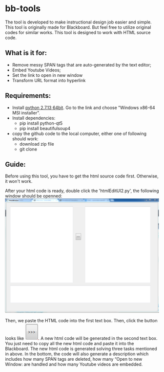 # bb-tools
The tool is developed to make instructional design job easier and simple.  This tool is originally made for Blackboard. But feel free to utilize original codes for similar works. This tool is designed to work with HTML source code. 
## What is it for:
 - Remove messy SPAN tags that are auto-generated by the text editor; 
 - Embed Youtube Videos; 
 - Set the link to open in new window
 - Transform URL format into hyperlink

## Requirements:
- Install [python 2.7.13 64bit](https://www.python.org/downloads/release/python-2713/). Go to the link and choose "Windows x86-64 MSI installer".
- Install dependencies:
  * pip install python-qt5
  * pip install beautifulsoup4
- copy the github code to the local computer, either one of following should work:
  * download zip file
  * git clone
## Guide:
Before using this tool, you have to get the html source code first. Otherwise, it won't work.

After your html code is ready, double click the 'htmlEditUI2.py', the following window should be openned:
![alt text](https://github.com/mdalai/bb-tools/blob/master/assets/htmlEdit.PNG "work window")

Then, we paste the HTML code into the first text box. Then, click the button looks like ![alt text](https://github.com/mdalai/bb-tools/blob/master/assets/btn.PNG "submit button"). A new html code will be generated in the second text box. You just need to copy all the new html code and paste it into the Blackboard. The new html code is generated solving three tasks mentioned in above. In the bottom, the code will also generate a description which includes how many SPAN tags are deleted, how many “Open to new Window: are handled and how many Youtube videos are embedded.


